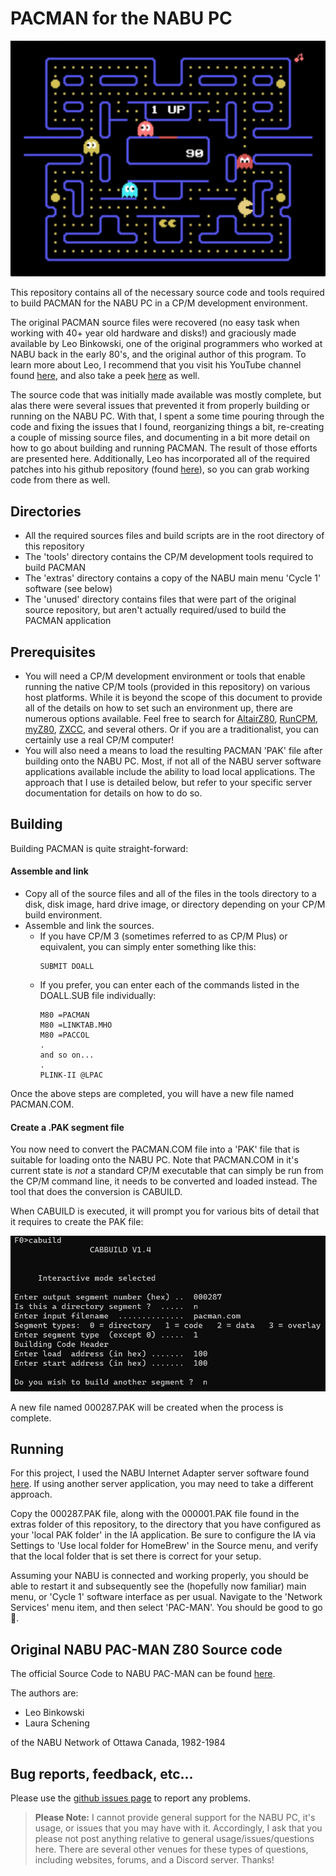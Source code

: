 # PACMAN for the NABU PC
 

![PAC-MAN](/assets/images/pacman_1.jpg)
 
 
This repository contains all of the necessary source code and tools required to build PACMAN for the NABU PC in a CP/M development environment. 

The original PACMAN source files were recovered (no easy task when working with 40+ year old hardware and disks!) and graciously made available by Leo Binkowski, one of the original programmers who worked at NABU back in the early 80's, and the original author of this program. To learn more about Leo, I recommend that you visit his YouTube channel found [here](https://www.youtube.com/@leo.binkowski), and also take a peek [here](https://nabu.ca/leo-s-tales) as well.

The source code that was initially made available was mostly complete, but alas there were several issues that prevented it from properly building or running on the NABU PC. With that, I spent a some time pouring through the code and fixing the issues that I found, reorganizing things a bit, re-creating a couple of missing source files, and documenting in a bit more detail on how to go about building and running PACMAN. The result of those efforts are presented here. Additionally, Leo has incorporated all of the required patches into his github repository (found [here](https://github.com/LeoBinkowski/NABU/tree/main)), so you can grab working code from there as well.

 
## Directories

- All the required sources files and build scripts are in the root directory of this repository
- The 'tools' directory contains the CP/M development tools required to build PACMAN
- The 'extras' directory contains a copy of the NABU main menu 'Cycle 1' software (see below)
- The 'unused' directory contains files that were part of the original source repository, but aren't actually required/used to build the PACMAN application

 
## Prerequisites

* You will need a CP/M development environment or tools that enable running the native CP/M tools (provided in this repository) on various host platforms. While it is beyond the scope of this document to provide all of the details on how to set such an environment up, there are numerous options available. Feel free to search for [AltairZ80](https://schorn.ch/altair.html), [RunCPM](https://github.com/MockbaTheBorg/RunCPM), [myZ80](http://www.z80.eu/myz80cpm.html), [ZXCC](https://www.seasip.info/Unix/Zxcc/), and several others. Or if you are a traditionalist, you can certainly use a real CP/M computer!
* You will also need a means to load the resulting PACMAN 'PAK' file after building onto the NABU PC. Most, if not all of the NABU server software applications available include the ability to load local applications. The approach that I use is detailed below, but refer to your specific server documentation for details on how to do so.

 
## Building

Building PACMAN is quite straight-forward:

#### Assemble and link

* Copy all of the source files and all of the files in the tools directory to a disk, disk image, hard drive image, or directory depending on your CP/M build environment.
* Assemble and link the sources.
	- If you have CP/M 3 (sometimes referred to as CP/M Plus) or equivalent, you can simply enter something like this:
      ```
      SUBMIT DOALL
      ```
	- If you prefer, you can enter each of the commands listed in the DOALL.SUB file individually:
      ```
      M80 =PACMAN
      M80 =LINKTAB.MHO
      M80 =PACCOL
      .
      and so on...
      .
      PLINK-II @LPAC
      ```

Once the above steps are completed, you will have a new file named PACMAN.COM.

 
#### Create a .PAK segment file

You now need to convert the PACMAN.COM file into a 'PAK' file that is suitable for loading onto the NABU PC. Note that PACMAN.COM in it's current state is *not* a standard CP/M executable that can simply be run from the CP/M command line, it needs to be converted and loaded instead. The tool that does the conversion is CABUILD.

When CABUILD is executed, it will prompt you for various bits of detail that it requires to create the PAK file:

 
![CABUILD.COM](/assets/images/cabuild.jpg)
 

A new file named 000287.PAK will be created when the process is complete.

 
## Running

For this project, I used the NABU Internet Adapter server software found [here](https://nabu.ca/downloads-nabu-internet-adapter). If using another server application, you may need to take a different approach.

Copy the 000287.PAK file, along with the 000001.PAK file found in the extras folder of this repository, to the directory that you have configured as your 'local PAK folder' in the IA application. Be sure to configure the IA via Settings to 'Use local folder for HomeBrew' in the Source menu, and verify that the local folder that is set there is correct for your setup.

Assuming your NABU is connected and working properly, you should be able to restart it and subsequently see the (hopefully now familiar) main menu, or 'Cycle 1' software interface as per usual. Navigate to the 'Network Services' menu item, and then select 'PAC-MAN'. You should be good to go :slightly_smiling_face:.

 
## Original NABU PAC-MAN Z80 Source code

The official Source Code to NABU PAC-MAN can be found [here](https://github.com/LeoBinkowski/NABU/tree/main).

The authors are:

- Leo Binkowski
- Laura Schening

of the NABU Network of Ottawa Canada, 1982-1984

 
## Bug reports, feedback, etc...

Please use the [github issues page](https://github.com/labomb/NABU_PC_PACMAN/issues) to report any problems.

>**Please Note:**
 I cannot provide general support for the NABU PC, it's usage, or issues that you may have with it. Accordingly, I ask that you please not post anything relative to general usage/issues/questions here. There are several other venues for these types of questions, including websites, forums, and a Discord server. Thanks!
 
